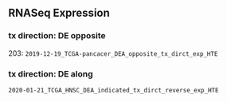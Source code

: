 

## RNASeq Expression

### tx direction: DE opposite
203:
`2019-12-19_TCGA-pancacer_DEA_opposite_tx_dirct_exp_HTE`


### tx direction: DE along
`2020-01-21_TCGA_HNSC_DEA_indicated_tx_dirct_reverse_exp_HTE`

